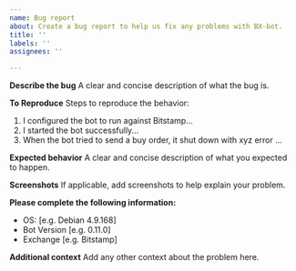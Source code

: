 ```yaml
---
name: Bug report
about: Create a bug report to help us fix any problems with BX-bot.
title: ''
labels: ''
assignees: ''

---
```


**Describe the bug**
A clear and concise description of what the bug is.

**To Reproduce**
Steps to reproduce the behavior:
1. I configured the bot to run against Bitstamp...
2. I started the bot successfully...
3. When the bot tried to send a buy order, it shut down with xyz error ...

**Expected behavior**
A clear and concise description of what you expected to happen.

**Screenshots**
If applicable, add screenshots to help explain your problem.

**Please complete the following information:**
 - OS: [e.g. Debian 4.9.168]
 - Bot Version [e.g. 0.11.0]
 - Exchange [e.g. Bitstamp]

**Additional context**
Add any other context about the problem here.
